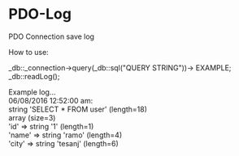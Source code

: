 # PDO-Log
PDO Connection save log

How to use:

  _db::_connection->query(_db::sql("QUERY STRING"))-> EXAMPLE;</br>
  _db::readLog();
  
  Example log... </br>
  06/08/2016 12:52:00 am:</br>
	string 'SELECT * FROM user' (length=18)</br>
	array (size=3)</br>
  		'id' => string '1' (length=1)</br>
		 'name' => string 'ramo' (length=4)</br>
		 'city' => string 'tesanj' (length=6)</br>
